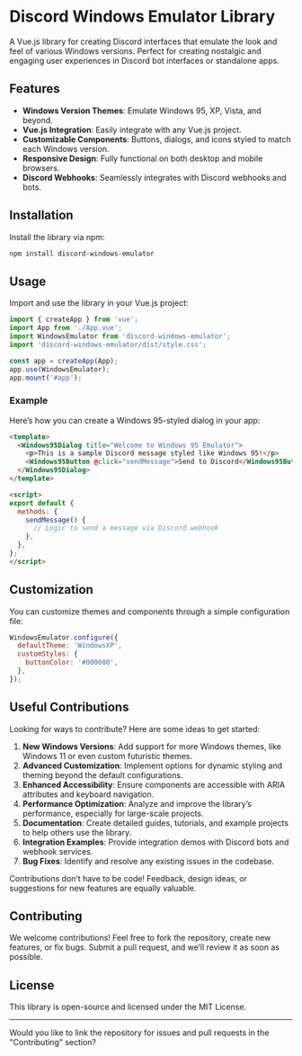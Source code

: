 # Discord Windows Emulator Library  

A Vue.js library for creating Discord interfaces that emulate the look and feel of various Windows versions. Perfect for creating nostalgic and engaging user experiences in Discord bot interfaces or standalone apps.  

## Features  
- **Windows Version Themes**: Emulate Windows 95, XP, Vista, and beyond.  
- **Vue.js Integration**: Easily integrate with any Vue.js project.  
- **Customizable Components**: Buttons, dialogs, and icons styled to match each Windows version.  
- **Responsive Design**: Fully functional on both desktop and mobile browsers.  
- **Discord Webhooks**: Seamlessly integrates with Discord webhooks and bots.  

## Installation  

Install the library via npm:  
```bash  
npm install discord-windows-emulator  
```  

## Usage  

Import and use the library in your Vue.js project:  

```javascript  
import { createApp } from 'vue';  
import App from './App.vue';  
import WindowsEmulator from 'discord-windows-emulator';  
import 'discord-windows-emulator/dist/style.css';  

const app = createApp(App);  
app.use(WindowsEmulator);  
app.mount('#app');  
```  

### Example  

Here’s how you can create a Windows 95-styled dialog in your app:  

```html  
<template>  
  <Windows95Dialog title="Welcome to Windows 95 Emulator">  
    <p>This is a sample Discord message styled like Windows 95!</p>  
    <Windows95Button @click="sendMessage">Send to Discord</Windows95Button>  
  </Windows95Dialog>  
</template>  

<script>  
export default {  
  methods: {  
    sendMessage() {  
      // Logic to send a message via Discord webhook  
    },  
  },  
};  
</script>  
```  

## Customization  

You can customize themes and components through a simple configuration file:  

```javascript  
WindowsEmulator.configure({  
  defaultTheme: 'WindowsXP',  
  customStyles: {  
    buttonColor: '#000080',  
  },  
});  
```  

## Useful Contributions  

Looking for ways to contribute? Here are some ideas to get started:  

1. **New Windows Versions**: Add support for more Windows themes, like Windows 11 or even custom futuristic themes.  
2. **Advanced Customization**: Implement options for dynamic styling and theming beyond the default configurations.  
3. **Enhanced Accessibility**: Ensure components are accessible with ARIA attributes and keyboard navigation.  
4. **Performance Optimization**: Analyze and improve the library’s performance, especially for large-scale projects.  
5. **Documentation**: Create detailed guides, tutorials, and example projects to help others use the library.  
6. **Integration Examples**: Provide integration demos with Discord bots and webhook services.  
7. **Bug Fixes**: Identify and resolve any existing issues in the codebase.  

Contributions don’t have to be code! Feedback, design ideas, or suggestions for new features are equally valuable.  

## Contributing  

We welcome contributions! Feel free to fork the repository, create new features, or fix bugs. Submit a pull request, and we’ll review it as soon as possible.  

## License  

This library is open-source and licensed under the MIT License.  

--- 

Would you like to link the repository for issues and pull requests in the "Contributing" section?
